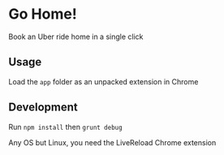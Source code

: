 # Go Home!

Book an Uber ride home in a single click

## Usage

Load the `app` folder as an unpacked extension in Chrome

## Development

Run `npm install` then `grunt debug`

Any OS but Linux, you need the LiveReload Chrome extension
